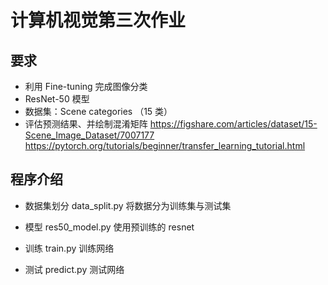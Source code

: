 # 计算机视觉第三次作业

## 要求

- 利用 Fine-tuning 完成图像分类
- ResNet-50 模型
- 数据集：Scene categories （15 类）
- 评估预测结果、并绘制混淆矩阵
  https://figshare.com/articles/dataset/15-Scene_Image_Dataset/7007177
  https://pytorch.org/tutorials/beginner/transfer_learning_tutorial.html

## 程序介绍

- 数据集划分 data_split.py
  将数据分为训练集与测试集

- 模型 res50_model.py
  使用预训练的 resnet

- 训练 train.py
  训练网络

- 测试 predict.py
  测试网络
